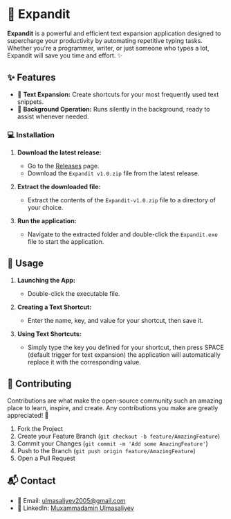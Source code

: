 # 🚀 Expandit

**Expandit** is a powerful and efficient text expansion application designed to supercharge your productivity by automating repetitive typing tasks. Whether you're a programmer, writer, or just someone who types a lot, Expandit will save you time and effort. ✨

## ✨ Features

- 📝 **Text Expansion:** Create shortcuts for your most frequently used text snippets.
- 👻 **Background Operation:** Runs silently in the background, ready to assist whenever needed.

### 💻 Installation

1. **Download the latest release:**
   - Go to the [Releases](https://github.com/Muxammadamin-Ulmasaliyev/Expandit/releases) page.
   - Download the `Expandit v1.0.zip` file from the latest release.

2. **Extract the downloaded file:**
   - Extract the contents of the `Expandit-v1.0.zip` file to a directory of your choice.

3. **Run the application:**
   - Navigate to the extracted folder and double-click the `Expandit.exe` file to start the application.


## 🚀 Usage

1. **Launching the App:**
    - Double-click the executable file.

2. **Creating a Text Shortcut:**
    - Enter the name, key, and value for your shortcut, then save it.

3. **Using Text Shortcuts:**
    - Simply type the key you defined for your shortcut, then press SPACE (default trigger for text expansion) the application will automatically replace it with the corresponding value.

## 🤝 Contributing

Contributions are what make the open-source community such an amazing place to learn, inspire, and create. Any contributions you make are greatly appreciated! 💖

1. Fork the Project
2. Create your Feature Branch (`git checkout -b feature/AmazingFeature`)
3. Commit your Changes (`git commit -m 'Add some AmazingFeature'`)
4. Push to the Branch (`git push origin feature/AmazingFeature`)
5. Open a Pull Request

## 📬 Contact
- 📧 Email: [ulmasaliyev2005@gmail.com](mailto:ulmasaliyev2005@gmail.com)
- 💼 LinkedIn: [Muxammadamin Ulmasaliyev](https://www.linkedin.com/in/muxammadamin-ulmasaliyev-419198251/)
